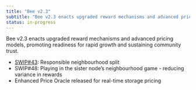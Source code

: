 ```yaml
---
title: "Bee v2.3"
subtitle: "Bee v2.3 enacts upgraded reward mechanisms and advanced pricing models, promoting readiness for rapid growth and sustaining community trust."
status: in-progress
---
```


Bee v2.3 enacts upgraded reward mechanisms and advanced pricing models, promoting readiness for rapid growth and sustaining community trust.

- [SWIP#43](https://github.com/ethersphere/SWIPs/pull/43/files): Responsible neighbourhood split
- SWIP#48: Playing in the sister node’s neighbourhood game - reducing variance in rewards
- Enhanced Price Oracle released for real-time storage pricing
